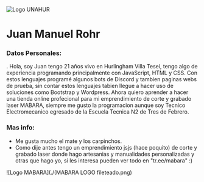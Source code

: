 ![Logo UNAHUR](./UNAHUR.png)

# Juan Manuel Rohr

### Datos Personales:

. Hola, soy Juan tengo 21 años vivo en Hurlingham Villa Tesei, tengo algo de experiencia programando principalmente
con JavaScript, HTML y CSS. Con estos lenguajes programé algunos bots de Discord y tambien paginas webs de prueba,
sin contar estos lenguajes tabien llegue a hacer uso de soluciones como Bootstrap y Wordpress.
Ahora quiero aprender a hacer una tienda online profecional para mi emprendimiento de corte y grabado laser MABARA,
siempre me gusto la programacion aunque soy Tecnico Electromecanico egresado de la Escuela Tecnica N2 de Tres de Febrero.

### Mas info:
- Me gusta mucho el mate y los carpinchos.
- Como dije antes tengo un emprendimiento jsjs (hace poquito) de corte y grabado laser
  donde hago artesanias y manualidades personalizadas y otras que hago yo, si les interesa
  pueden ver todo en "tr.ee/mabara" :)

![Logo MABARA](./(MABARA LOGO fileteado.png)
